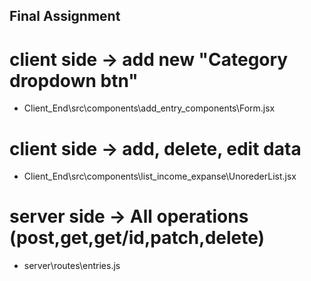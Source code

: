 ## Final Assignment 

# client side -> add new "Category dropdown btn"
- Client_End\src\components\add_entry_components\Form.jsx
# client side -> add, delete, edit data
- Client_End\src\components\list_income_expanse\UnorederList.jsx

# server side -> All operations (post,get,get/id,patch,delete)
- server\routes\entries.js